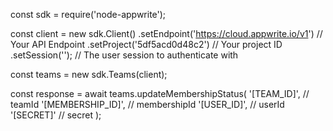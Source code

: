 const sdk = require('node-appwrite');

const client = new sdk.Client()
    .setEndpoint('https://cloud.appwrite.io/v1') // Your API Endpoint
    .setProject('5df5acd0d48c2') // Your project ID
    .setSession(''); // The user session to authenticate with

const teams = new sdk.Teams(client);

const response = await teams.updateMembershipStatus(
    '[TEAM_ID]', // teamId
    '[MEMBERSHIP_ID]', // membershipId
    '[USER_ID]', // userId
    '[SECRET]' // secret
);
